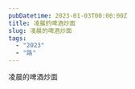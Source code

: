 ```yaml
---
pubDatetime: 2023-01-03T00:00:00Z
title: 凌晨的啤酒炒面
slug: 凌晨的啤酒炒面
tags:
  - "2023"
  - "路"
---
```


凌晨的啤酒炒面


